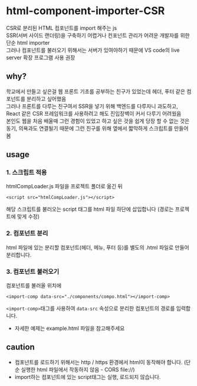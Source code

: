 # html-component-importer-CSR
CSR로 분리된 HTML 컴포넌트를 import 해주는 js  
SSR(서버 사이드 랜더링)을 구축하기 어렵거나 컨포넌트 관리가 어려운 개발자를 위한 단순 html importer  
그러나 컴포넌트를 불러오기 위해서는 서버가 있여야하기 때문에 VS code의 live server 확장 프로그램 사용 권장  

## why?
학교에서 만들고 싶은걸 웹 프론트 기초를 공부하는 친구가 있었는데 헤더, 푸터 같은 컴포넌트를 분리하고 싶어했음  
그러나 프론트를 다루는 친구여서 SSR을 넣기 위해 백엔드를 다루자니 과도하고, React 같은 CSR 프레임워크를 사용하려고 해도 진입장벽이 커서 다루기 어려웠음  
본인도 웹을 처음 배울때 그런 경험이 있었고 하고 싶은 것을 쉽게 당장 할 수 없는 것은 동기, 의욕과도 연결될기 때문에 그런 친구를 위해 옆에서 짧막하게 스크립트를 만들어 봄  

## usage
### 1. 스크립트 적용
htmlCompLoader.js 파일을 프로젝트 폴더로 옮긴 뒤
```
<script src="htmlCompLoader.js"></script>
```
해당 스크립트를 불러오는 script 태그를 html 파일 하단에 삽입합니다 (경로는 프로젝트에 맞게 수정)

### 2. 컴포넌트 분리
html 파일에 있는 분리할 컴포넌트(헤더, 메뉴, 푸터 등)를 별도의 .html 파일로 만들어 분리합니다.

### 3. 컴포넌트 불러오기
컴포넌트를 불러올 위치에
```
<import-comp data-src="./components/compo.html"></import-comp>
```
```<import-comp>```태그를 사용하여 ```data-src``` 속성으로 분리한 컴포넌트의 경로를 입력합니다.

 * 자세한 예제는 example.html 파일을 참고해주세요

## caution
 * 컴포넌트를 로드하기 위해서는 http / https 환경에서 html이 동작해야 합니다. (단순 실행한 html 파일에서 작동하지 않음 - CORS file://)
 * import하는 컴포넌트에 있는 script태그는 실행, 로드되지 않습니다.